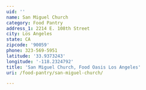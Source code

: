 ```yaml
---
uid: ''
name: San Miguel Church
category: Food Pantry
address_1: 2214 E. 108th Street
city: Los Angeles
state: CA
zipcode: '90059'
phone: 323-569-5951
latitude: '33.9373243'
longitude: '-118.2324792'
title: 'San Miguel Church, Food Oasis Los Angeles'
uri: /food-pantry/san-miguel-church/

---
```

